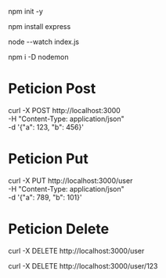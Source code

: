 npm init -y

npm install express 

node --watch index.js 

npm i -D nodemon


# Peticion Post
curl -X POST http://localhost:3000 \
  -H "Content-Type: application/json" \
  -d '{"a": 123, "b": 456}'


  # Peticion Put
  curl -X PUT http://localhost:3000/user \
    -H "Content-Type: application/json" \
    -d '{"a": 789, "b": 101}'

  # Peticion Delete
  curl -X DELETE http://localhost:3000/user

  curl -X DELETE http://localhost:3000/user/123